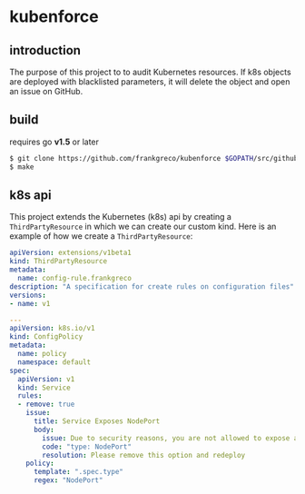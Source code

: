 # kubenforce

## introduction
The purpose of this project to to audit Kubernetes resources. If k8s objects are deployed with blacklisted parameters, it will delete the object and open an issue on GitHub.

## build

requires go **v1.5** or later

```sh
$ git clone https://github.com/frankgreco/kubenforce $GOPATH/src/github.com/frankgreco/kubenforce/
$ make
```

## k8s api
This project extends the Kubernetes (k8s) api by creating a `ThirdPartyResource` in which we can create our custom kind. Here is an example of how we create a `ThirdPartyResource`:

```yaml
apiVersion: extensions/v1beta1
kind: ThirdPartyResource
metadata:
  name: config-rule.frankgreco
description: "A specification for create rules on configuration files"
versions:
- name: v1
```

```yaml
---
apiVersion: k8s.io/v1
kind: ConfigPolicy
metadata:
  name: policy
  namespace: default
spec:
  apiVersion: v1
  kind: Service
  rules:
  - remove: true
    issue:
      title: Service Exposes NodePort
      body:
        issue: Due to security reasons, you are not allowed to expose a `NodePort` in this namespace. Services must be accessed via a cluster virtual ip address.
        code: "type: NodePort"
        resolution: Please remove this option and redeploy
    policy:
      template: ".spec.type"
      regex: "NodePort"

```
